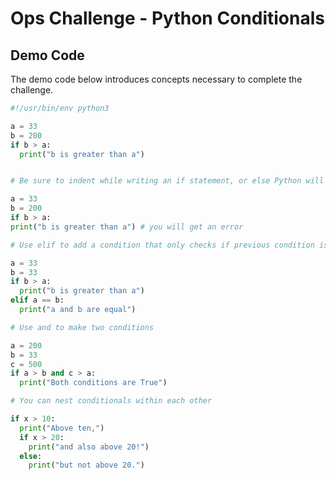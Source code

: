 # Ops Challenge - Python Conditionals

## Demo Code

The demo code below introduces concepts necessary to complete the challenge.

```python
#!/usr/bin/env python3

a = 33
b = 200
if b > a:
  print("b is greater than a")


# Be sure to indent while writing an if statement, or else Python will error out.

a = 33
b = 200
if b > a:
print("b is greater than a") # you will get an error

# Use elif to add a condition that only checks if previous condition is not met

a = 33
b = 33
if b > a:
  print("b is greater than a")
elif a == b:
  print("a and b are equal")

# Use and to make two conditions

a = 200
b = 33
c = 500
if a > b and c > a:
  print("Both conditions are True")

# You can nest conditionals within each other

if x > 10:
  print("Above ten,")
  if x > 20:
    print("and also above 20!")
  else:
    print("but not above 20.")
```
